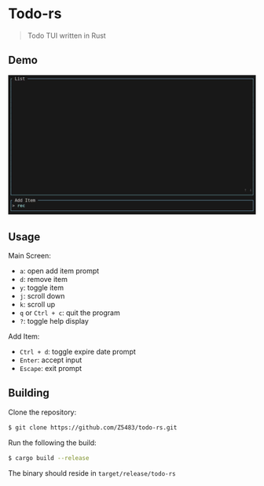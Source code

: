 # Todo-rs

> Todo TUI written in Rust

## Demo

![](./assets/demo.gif)

## Usage

Main Screen:
- `a`: open add item prompt
- `d`: remove item
- `y`: toggle item
- `j`: scroll down
- `k`: scroll up
- `q` or `Ctrl + c`: quit the program
- `?`: toggle help display

Add Item:
- `Ctrl + d`: toggle expire date prompt
- `Enter`: accept input
- `Escape`: exit prompt

## Building

Clone the repository:

``` sh
$ git clone https://github.com/Z5483/todo-rs.git
```

Run the following the build:

``` sh
$ cargo build --release
```

The binary should reside in `target/release/todo-rs`
